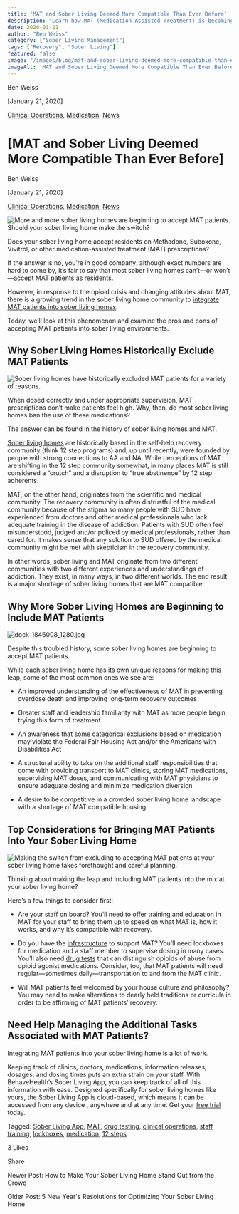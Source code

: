 ```yaml
---
title: 'MAT and Sober Living Deemed More Compatible Than Ever Before'
description: "Learn how MAT (Medication-Assisted Treatment) is becoming more compatible with sober living, enhancing support for recovery journeys."
date: 2020-01-21
author: "Ben Weiss"
category: ["Sober Living Management"]
tags: ["Recovery", "Sober Living"]
featured: false
image: "/images/blog/mat-and-sober-living-deemed-more-compatible-than-ever-before/keep_out_sign.png"
imageAlt: 'MAT and Sober Living Deemed More Compatible Than Ever Before'
---
```


Ben Weiss

[January 21, 2020]

[Clinical Operations](/sober-living-app-blog/category/Clinical+Operations), [Medication](/sober-living-app-blog/category/Medication), [News](/sober-living-app-blog/category/News)

#  [MAT and Sober Living Deemed More Compatible Than Ever Before]

Ben Weiss

[January 21, 2020]

[Clinical Operations](/sober-living-app-blog/category/Clinical+Operations), [Medication](/sober-living-app-blog/category/Medication), [News](/sober-living-app-blog/category/News)

![More and more sober living homes are beginning to accept MAT patients. Should your sober living home make the switch?](/images/blog/mat-and-sober-living-deemed-more-compatible-than-ever-before/woman_in_a_glowing_sunset.png)

Does your sober living home accept residents on Methadone, Suboxone, Vivitrol, or other medication-assisted treatment (MAT) prescriptions? 

If the answer is no, you’re in good company: although exact numbers are hard to come by, it’s fair to say that most sober living homes can’t—or won’t—accept MAT patients as residents. 

However, in response to the opioid crisis and changing attitudes about MAT, there is a growing trend in the sober living home community to [integrate MAT patients into sober living homes](https://narronline.org/wp-content/uploads/2019/03/NARR-C4-NCBH_MAR-RH-Brief.pdf). 

Today, we’ll look at this phenomenon and examine the pros and cons of accepting MAT patients into sober living environments.

## Why Sober Living Homes Historically Exclude MAT Patients

![Sober living homes have historically excluded MAT patients for a variety of reasons.](/images/blog/mat-and-sober-living-deemed-more-compatible-than-ever-before/keep_out_sign.png)

When dosed correctly and under appropriate supervision, MAT prescriptions don’t make patients feel high. Why, then, do most sober living homes ban the use of these medications? 

The answer can be found in the history of sober living homes and MAT. 

[Sober living homes](https://soberlivingapp.com/sober-living-app-blog/2019/5/13/you-opened-a-sober-living-homenow-what) are historically based in the self-help recovery community (think 12 step programs) and, up until recently, were founded by people with strong connections to AA and NA. While perceptions of MAT are shifting in the 12 step community somewhat, in many places MAT is still considered a “crutch” and a disruption to “true abstinence” by 12 step adherents.

MAT, on the other hand, originates from the scientific and medical community. The recovery community is often distrustful of the medical community because of the stigma so many people with SUD have experienced from doctors and other medical professionals who lack adequate training in the disease of addiction. Patients with SUD often feel misunderstood, judged and/or policed by medical professionals, rather than cared for. It makes sense that any solution to SUD offered by the medical community might be met with skepticism in the recovery community. 

In other words, sober living and MAT originate from two different communities with two different experiences and understandings of addiction. They exist, in many ways, in two different worlds. The end result is a major shortage of sober living homes that are MAT compatible. 

## Why More Sober Living Homes are Beginning to Include MAT Patients  

![dock-1846008_1280.jpg](/images/blog/mat-and-sober-living-deemed-more-compatible-than-ever-before/dock-1846008_1280.jpg)

Despite this troubled history, some sober living homes are beginning to accept MAT patients. 

While each sober living home has its own unique reasons for making this leap, some of the most common ones we see are: 

  * An improved understanding of the effectiveness of MAT in preventing overdose death and improving long-term recovery outcomes

  * Greater staff and leadership familiarity with MAT as more people begin trying this form of treatment

  * An awareness that some categorical exclusions based on medication may violate the Federal Fair Housing Act and/or the Americans with Disabilities Act

  * A structural ability to take on the additional staff responsibilities that come with providing transport to MAT clinics, storing MAT medications, supervising MAT doses, and communicating with MAT physicians to ensure adequate dosing and minimize medication diversion

  * A desire to be competitive in a crowded sober living home landscape with a shortage of MAT compatible housing

## Top Considerations for Bringing MAT Patients Into Your Sober Living Home 

![Making the switch from excluding to accepting MAT patients at your sober living home takes forethought and careful planning.](/images/blog/mat-and-sober-living-deemed-more-compatible-than-ever-before/thinking_on_paper.png)

Thinking about making the leap and including MAT patients into the mix at your sober living home? 

Here’s a few things to consider first: 

  * Are your staff on board? You’ll need to offer training and education in MAT for your staff to bring them up to speed on what MAT is, how it works, and why it’s compatible with recovery. 

  * Do you have the [infrastructure](https://soberlivingapp.com/sober-living-app-blog/2019/6/12/whyd4uddqueuvptcntx0w73kfku109) to support MAT? You’ll need lockboxes for medication and a staff member to supervise dosing in many cases. You’ll also need [drug tests](https://soberlivingapp.com/sober-living-app-blog/2019/12/17/how-to-streamline-drug-testing-at-your-sober-living-home) that can distinguish opioids of abuse from opioid agonist medications. Consider, too, that MAT patients will need regular—sometimes daily—transportation to and from the MAT clinic. 

  * Will MAT patients feel welcomed by your house culture and philosophy? You may need to make alterations to dearly held traditions or curricula in order to be affirming of MAT patients’ recovery. 

## Need Help Managing the Additional Tasks Associated with MAT Patients? 

Integrating MAT patients into your sober living home is a lot of work. 

Keeping track of clinics, doctors, medications, information releases, dosages, and dosing times puts an extra strain on your staff. With BehaveHealth’s Sober Living App, you can keep track of all of this information with ease. Designed specifically for sober living homes like yours, the Sober Living App is cloud-based, which means it can be accessed from any device , anywhere and at any time. Get your [free trial](https://behavehealth.com/get-started) today. 

Tagged: [Sober Living App](/sober-living-app-blog/tag/Sober+Living+App), [MAT](/sober-living-app-blog/tag/MAT), [drug testing](https://soberlivingapp.com/sober-living-app-blog/tag/drug+testing), [clinical operations](https://soberlivingapp.com/sober-living-app-blog/tag/clinical+operations), [staff training](https://soberlivingapp.com/sober-living-app-blog/tag/staff+training), [lockboxes](/sober-living-app-blog/tag/lockboxes), [medication](/sober-living-app-blog/tag/medication), [12 steps](https://soberlivingapp.com/sober-living-app-blog/tag/12+steps)

3 Likes

Share

Newer Post: How to Make Your Sober Living Home Stand Out from the Crowd

Older Post: 5 New Year's Resolutions for Optimizing Your Sober Living Home 